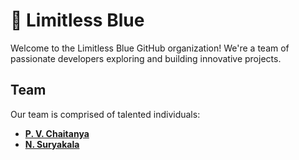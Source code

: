 # 🔵 Limitless Blue
Welcome to the Limitless Blue GitHub organization! We're a team of passionate developers exploring and building innovative projects.

## Team
Our team is comprised of talented individuals:
* [**P. V. Chaitanya**](https://www.linkedin.com/in/chaitanya-venkata-a5a908212/)
* [**N. Suryakala**](https://www.linkedin.com/in/suryakala-nadimpalli-8bb07720b/)
